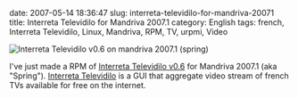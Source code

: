 date: 2007-05-14 18:36:47
slug: interreta-televidilo-for-mandriva-20071
title: Interreta Televidilo for Mandriva 2007.1
category: English
tags: french, Interreta Televidilo, Linux, Mandriva, RPM, TV, urpmi, Video

![Interreta Televidilo v0.6 on mandriva 2007.1 (spring)](/static/uploads/2007/05/interreta-televidilo-v06-on-mandriva-20071-spring1.png)

I've just made a RPM of [Interreta Televidilo v0.6](http://kevin.deldycke.com/static/repository/mandriva/2007.1/i586/televidilo-0.6-2mdv2007.1.i586.rpm) for Mandriva 2007.1 (aka "Spring"). [Interreta Televidilo](http://televidilo.bouil.org) is a GUI that aggregate video stream of french TVs available for free on the internet.
